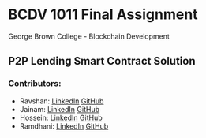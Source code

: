 # BCDV 1011 Final Assignment

George Brown College - Blockchain Development

## P2P Lending Smart Contract Solution

### Contributors:

- Ravshan: [LinkedIn](https://www.linkedin.com/in/rmakhmadaliev/) [GitHub](https://github.com/Ravshann)
- Jainam: [LinkedIn](https://www.linkedin.com/in/jainmshah/) [GitHub](https://github.com/naxer-12)
- Hossein: [LinkedIn](https://www.linkedin.com/in/hossein-hesami-ccnsp-ceh-5a565b78/) [GitHub](https://github.com/DarioHesami)
- Ramdhani: [LinkedIn](https://www.linkedin.com/in/ramdhaniharis/) [GitHub](https://github.com/rumjuice)
